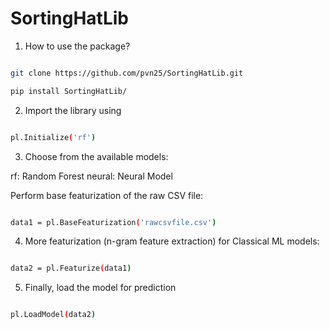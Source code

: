 # SortingHatLib


1. How to use the package?

```bash

git clone https://github.com/pvn25/SortingHatLib.git

pip install SortingHatLib/
```
2. Import the library using 

```bash

pl.Initialize('rf')

```
3. Choose from the available models:

rf: Random Forest
neural: Neural Model

Perform base featurization of the raw CSV file:

```bash

data1 = pl.BaseFeaturization('rawcsvfile.csv')

```

4. More featurization (n-gram feature extraction) for Classical ML models:

```bash

data2 = pl.Featurize(data1)

```

5. Finally, load the model for prediction

```bash

pl.LoadModel(data2)

```

